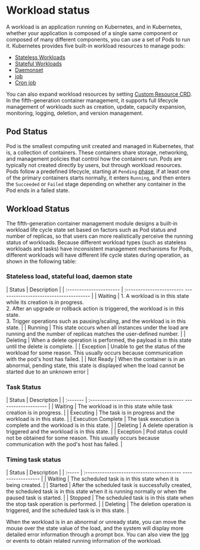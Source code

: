 # Workload status

A workload is an application running on Kubernetes, and in Kubernetes, whether your application is composed of a single same component or composed of many different components, you can use a set of Pods to run it. Kubernetes provides five built-in workload resources to manage pods:

- [Stateless Workloads](../create-deployment.md)
- [Stateful Workloads](../create-statefulset.md)
- [Daemonset](../create-daemonset.md)
- [job](../create-job.md)
- [Cron job](../create-cronjob.md)

You can also expand workload resources by setting [Custom Resource CRD](../../custom-resources/create.md). In the fifth-generation container management, it supports full lifecycle management of workloads such as creation, update, capacity expansion, monitoring, logging, deletion, and version management.

## Pod Status

Pod is the smallest computing unit created and managed in Kubernetes, that is, a collection of containers. These containers share storage, networking, and management policies that control how the containers run.
Pods are typically not created directly by users, but through workload resources.
Pods follow a predefined lifecycle, starting at `Pending` [phase](https://kubernetes.io/docs/concepts/workloads/pods/pod-lifecycle/#pod-phase), if at least one of the primary containers starts normally, it enters `Running`, and then enters the `Succeeded` or `Failed` stage depending on whether any container in the Pod ends in a failed state.

## Workload Status

The fifth-generation container management module designs a built-in workload life cycle state set based on factors such as Pod status and number of replicas, so that users can more realistically perceive the running status of workloads.
Because different workload types (such as stateless workloads and tasks) have inconsistent management mechanisms for Pods, different workloads will have different life cycle states during operation, as shown in the following table:

### Stateless load, stateful load, daemon state

| Status | Description |
| :---------------------- | :------------------------ -------------------------------------- |
| Waiting | 1. A workload is in this state while its creation is in progress. <br>2. After an upgrade or rollback action is triggered, the workload is in this state. <br>3. Trigger operations such as pausing/scaling, and the workload is in this state. |
| Running | This state occurs when all instances under the load are running and the number of replicas matches the user-defined number. |
| Deleting | When a delete operation is performed, the payload is in this state until the delete is complete. |
| Exception | Unable to get the status of the workload for some reason. This usually occurs because communication with the pod's host has failed. |
| Not Ready | When the container is in an abnormal, pending state, this state is displayed when the load cannot be started due to an unknown error |

### Task Status

| Status | Description |
| :------- | :--------------------------------------- -------------------- |
| Waiting | The workload is in this state while task creation is in progress. |
| Executing | The task is in progress and the workload is in this state. |
| Execution Complete | The task execution is complete and the workload is in this state. |
| Deleting | A delete operation is triggered and the workload is in this state. |
| Exception | Pod status could not be obtained for some reason. This usually occurs because communication with the pod's host has failed. |

### Timing task status

| Status | Description |
| :----- | :---------------------------------------- ------------------ |
| Waiting | The scheduled task is in this state when it is being created. |
| Started | After the scheduled task is successfully created, the scheduled task is in this state when it is running normally or when the paused task is started. |
| Stopped | The scheduled task is in this state when the stop task operation is performed. |
| Deleting | The deletion operation is triggered, and the scheduled task is in this state. |

When the workload is in an abnormal or unready state, you can move the mouse over the state value of the load, and the system will display more detailed error information through a prompt box. You can also view the [log](../../../../insight/user-guide/data-query/log.md) or events to obtain related running information of the workload.